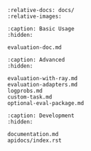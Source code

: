 ```{include} ../README.md
:relative-docs: docs/
:relative-images:
```

```{toctree}
:caption: Basic Usage
:hidden:

evaluation-doc.md
```

```{toctree}
:caption: Advanced
:hidden:

evaluation-with-ray.md
evaluation-adapters.md
logprobs.md
custom-task.md
optional-eval-package.md
```

```{toctree}
:caption: Development
:hidden:

documentation.md
apidocs/index.rst
```
